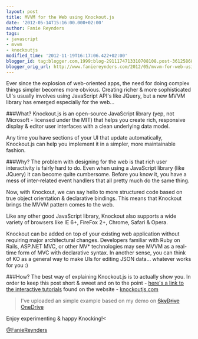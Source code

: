 ```yaml
---
layout: post
title: MVVM for the Web using Knockout.js
date: '2012-05-14T15:16:00.000+02:00'
author: Fanie Reynders
tags:
- javascript
- mvvm
- knockoutjs
modified_time: '2012-11-19T16:17:06.422+02:00'
blogger_id: tag:blogger.com,1999:blog-2911174713310708108.post-3612586882909136049
blogger_orig_url: http://www.faniereynders.com/2012/05/mvvm-for-web-using-knockoutjs.html
---
```


Ever since the explosion of web-oriented apps, the need for doing complex things simpler becomes more obvious. Creating richer & more sophisticated UI's usually involves using JavaScript API's like JQuery, but a new MVVM library has emerged especially for the web...

<!--more-->

###What?
Knockout.js is an open-source JavaScript library (yep, not Microsoft - licensed under the MIT) that helps you create rich, responsive display & editor user interfaces with a clean underlying data model.

Any time you have sections of your UI that update automatically, Knockout.js can help you implement it in a simpler, more maintainable fashion.

###Why?
The problem with designing for the web is that rich user interactivity is fairly hard to do. Even when using a JavaScript library (like JQuery) it can become quite cumbersome. Before you know it, you have a mess of inter-related event handlers that all pretty much do the same thing.

Now, with Knockout, we can say hello to more structured code based on true object orientation & declarative bindings. This means that Knockout brings the MVVM pattern comes to the web.

Like any other good JavaScript library, Knockout also supports a wide variety of browsers like IE 6+, FireFox 2+, Chrome, Safari &amp; Opera.

Knockout can be added on top of your existing web application without requiring major architectural changes. Developers familiar with Ruby on Rails, ASP.NET MVC, or other MV* technologies may see MVVM as a real-time form of MVC with declarative syntax. In another sense, you can think of KO as a general way to make UIs for editing JSON data… whatever works for you :)

###How?
The best way of explaining Knockout.js is to actually show you. In order to keep this post short & sweet and on to the point - <a href="http://learn.knockoutjs.com/" target="_blank">here's a link to the interactive tutorials</a> found on the website - <a href="http://knockoutjs.com/">knockoutjs.com</a>

> I've uploaded an simple example based on my demo on [~~SkyDrive~~ OneDrive](https://skydrive.live.com/redir.aspx?cid=4f6380499064f637&amp;resid=4F6380499064F637!196&amp;parid=4F6380499064F637!195)

Enjoy experimenting &amp; happy Knocking!<

<a href="http://twitter.com/faniereynders" target="_blank">@FanieReynders</a>
